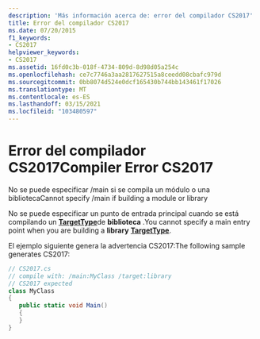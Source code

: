 ```yaml
---
description: 'Más información acerca de: error del compilador CS2017'
title: Error del compilador CS2017
ms.date: 07/20/2015
f1_keywords:
- CS2017
helpviewer_keywords:
- CS2017
ms.assetid: 16fd0c3b-018f-4734-809d-8d98d05a254c
ms.openlocfilehash: ce7c7746a3aa2817627515a8ceedd08cbafc979d
ms.sourcegitcommit: 0bb8074d524e0dcf165430b744bb143461f17026
ms.translationtype: MT
ms.contentlocale: es-ES
ms.lasthandoff: 03/15/2021
ms.locfileid: "103480597"
---
```

# <a name="compiler-error-cs2017"></a><span data-ttu-id="720ce-103">Error del compilador CS2017</span><span class="sxs-lookup"><span data-stu-id="720ce-103">Compiler Error CS2017</span></span>

<span data-ttu-id="720ce-104">No se puede especificar /main si se compila un módulo o una biblioteca</span><span class="sxs-lookup"><span data-stu-id="720ce-104">Cannot specify /main if building a module or library</span></span>  
  
 <span data-ttu-id="720ce-105">No se puede especificar un punto de entrada principal cuando se está compilando un [**TargetType**](../language-reference/compiler-options/output.md#targettype)de **biblioteca** .</span><span class="sxs-lookup"><span data-stu-id="720ce-105">You cannot specify a main entry point when you are building a **library** [**TargetType**](../language-reference/compiler-options/output.md#targettype).</span></span>  
  
 <span data-ttu-id="720ce-106">El ejemplo siguiente genera la advertencia CS2017:</span><span class="sxs-lookup"><span data-stu-id="720ce-106">The following sample generates CS2017:</span></span>  
  
```csharp  
// CS2017.cs  
// compile with: /main:MyClass /target:library  
// CS2017 expected  
class MyClass  
{  
   public static void Main()  
   {  
   }  
}  
```
